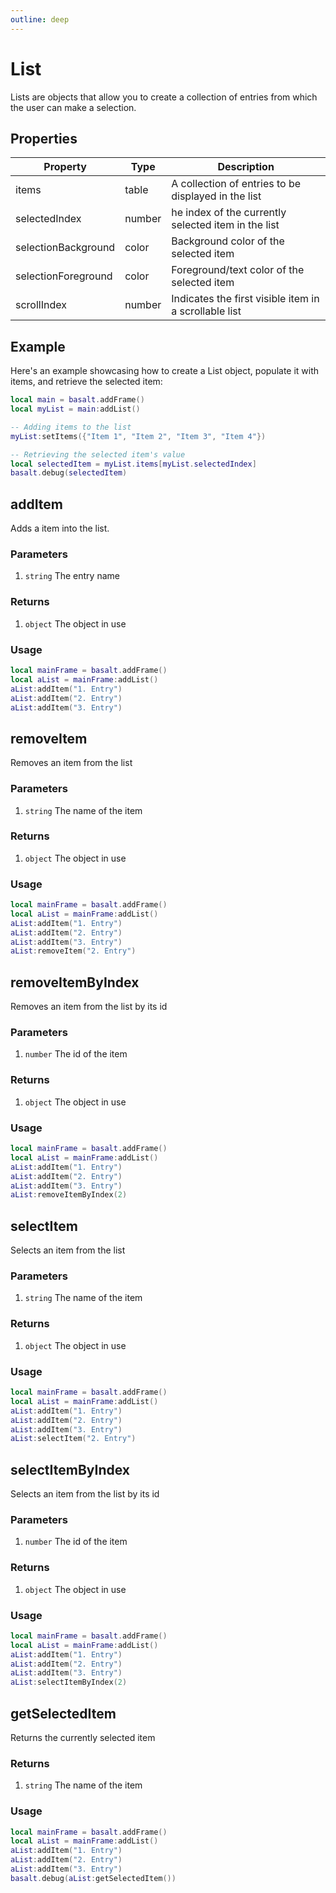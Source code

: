 ```yaml
---
outline: deep
---
```


# List

Lists are objects that allow you to create a collection of entries from which the user can make a selection.

## Properties

|Property|Type|Description|
|---|---|---|
|items|table|A collection of entries to be displayed in the list
|selectedIndex|number|he index of the currently selected item in the list
|selectionBackground|color|Background color of the selected item
|selectionForeground|color|Foreground/text color of the selected item
|scrollIndex|number|Indicates the first visible item in a scrollable list

## Example

Here's an example showcasing how to create a List object, populate it with items, and retrieve the selected item:

```lua
local main = basalt.addFrame()
local myList = main:addList()

-- Adding items to the list
myList:setItems({"Item 1", "Item 2", "Item 3", "Item 4"})

-- Retrieving the selected item's value
local selectedItem = myList.items[myList.selectedIndex]
basalt.debug(selectedItem)
```

## addItem

Adds a item into the list.

### Parameters

1. `string` The entry name

### Returns

1. `object` The object in use

### Usage

```lua
local mainFrame = basalt.addFrame()
local aList = mainFrame:addList()
aList:addItem("1. Entry")
aList:addItem("2. Entry")
aList:addItem("3. Entry")
```

## removeItem

Removes an item from the list

### Parameters

1. `string` The name of the item

### Returns

1. `object` The object in use

### Usage

```lua
local mainFrame = basalt.addFrame()
local aList = mainFrame:addList()
aList:addItem("1. Entry")
aList:addItem("2. Entry")
aList:addItem("3. Entry")
aList:removeItem("2. Entry")
```

## removeItemByIndex

Removes an item from the list by its id

### Parameters

1. `number` The id of the item

### Returns

1. `object` The object in use

### Usage

```lua
local mainFrame = basalt.addFrame()
local aList = mainFrame:addList()
aList:addItem("1. Entry")
aList:addItem("2. Entry")
aList:addItem("3. Entry")
aList:removeItemByIndex(2)
```

## selectItem

Selects an item from the list

### Parameters

1. `string` The name of the item

### Returns

1. `object` The object in use

### Usage

```lua
local mainFrame = basalt.addFrame()
local aList = mainFrame:addList()
aList:addItem("1. Entry")
aList:addItem("2. Entry")
aList:addItem("3. Entry")
aList:selectItem("2. Entry")
```

## selectItemByIndex

Selects an item from the list by its id

### Parameters

1. `number` The id of the item

### Returns

1. `object` The object in use

### Usage

```lua
local mainFrame = basalt.addFrame()
local aList = mainFrame:addList()
aList:addItem("1. Entry")
aList:addItem("2. Entry")
aList:addItem("3. Entry")
aList:selectItemByIndex(2)
```

## getSelectedItem

Returns the currently selected item

### Returns

1. `string` The name of the item

### Usage

```lua
local mainFrame = basalt.addFrame()
local aList = mainFrame:addList()
aList:addItem("1. Entry")
aList:addItem("2. Entry")
aList:addItem("3. Entry")
basalt.debug(aList:getSelectedItem())
```
